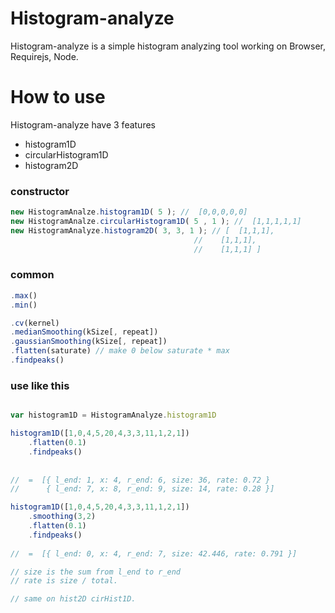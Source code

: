Histogram-analyze 
==========

Histogram-analyze is a simple histogram analyzing tool working on Browser, Requirejs, Node.


    
# How to use

Histogram-analyze have 3 features 
* histogram1D
* circularHistogram1D
* histogram2D

### constructor 
``` javascript
new HistogramAnalze.histogram1D( 5 ); //  [0,0,0,0,0]
new HistogramAnalze.circularHistogram1D( 5 , 1 ); //  [1,1,1,1,1]
new HistogramAnalyze.histogram2D( 3, 3, 1 ); // [  [1,1,1],  
										 //	   [1,1,1], 	
										 //	   [1,1,1] ]
```

### common 

``` javascript
.max() 
.min()
```

``` javascript
.cv(kernel) 
.medianSmoothing(kSize[, repeat])
.gaussianSmoothing(kSize[, repeat])
.flatten(saturate) // make 0 below saturate * max 
.findpeaks()
```

### use like this
```javascript

var histogram1D = HistogramAnalyze.histogram1D

histogram1D([1,0,4,5,20,4,3,3,11,1,2,1])
	.flatten(0.1)
	.findpeaks()
	
    
//  =  [{ l_end: 1, x: 4, r_end: 6, size: 36, rate: 0.72 }
//      { l_end: 7, x: 8, r_end: 9, size: 14, rate: 0.28 }]

histogram1D([1,0,4,5,20,4,3,3,11,1,2,1])
    .smoothing(3,2)
	.flatten(0.1)
	.findpeaks()
    
//  =  [{ l_end: 0, x: 4, r_end: 7, size: 42.446, rate: 0.791 }]

// size is the sum from l_end to r_end
// rate is size / total.

// same on hist2D cirHist1D.
	
```

